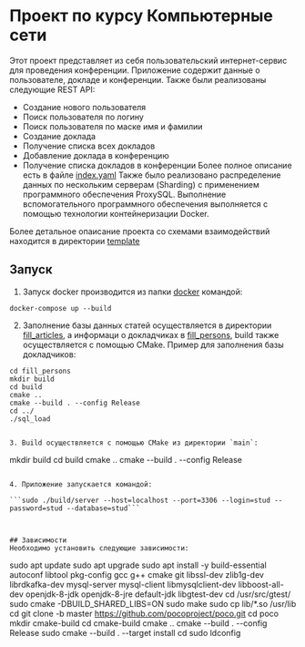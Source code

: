# Проект по курсу Компьютерные сети

Этот проект представляет из себя пользовательский интернет-сервис для проведения конференции. 
Приложение содержит данные о пользователе, докладе и конференции. Также были реализованы следующие REST API:
- Создание нового пользователя
- Поиск пользователя по логину
- Поиск пользователя по маске имя и фамилии
- Создание доклада
- Получение списка всех докладов
- Добавление доклада в конференцию
- Получение списка докладов в конференции
Более полное описание есть в файле [index.yaml](main/server/index.yaml)
Также было реализовано распределение данных по нескольким серверам (Sharding) с применением программного обеспечения ProxySQL. Выполнение вспомогательного программного обеспечения выполняется с помощью технологии контейнеризации Docker.

Более детальное опаисание проекта со схемами взаимодействий находится в директории [template](app_structure/template) 

## Запуск
1. Запуск docker производится из папки [docker](main/server/docker) командой:

```docker-compose up --build```

2. Заполнение базы данных статей осуществляется в директории [fill_articles](main/server/fill_articles), а информаци о докладчиках в [fill_persons](main/server/fill_persons), build также осуществляется с помощью CMake. Пример для заполнения базы докладчиков:
```
cd fill_persons
mkdir build
cd build
cmake ..
cmake --build . --config Release
cd ../
./sql_load


3. Build осуществляется с помощью CMake из директории `main`:
```
mkdir build
cd build
cmake ..
cmake --build . --config Release
```

4. Приложение запускается командой: 

```sudo ./build/server --host=localhost --port=3306 --login=stud --password=stud --database=stud```



## Зависимости
Необходимо установить следующие зависимости:

```
sudo apt update
sudo apt upgrade
sudo apt install -y build-essential autoconf libtool pkg-config gcc g++ cmake git libssl-dev zlib1g-dev librdkafka-dev mysql-server mysql-client libmysqlclient-dev libboost-all-dev openjdk-8-jdk openjdk-8-jre default-jdk libgtest-dev
cd /usr/src/gtest/
sudo cmake -DBUILD_SHARED_LIBS=ON
sudo make
sudo cp lib/*.so /usr/lib
cd
git clone -b master https://github.com/pocoproject/poco.git
cd poco
mkdir cmake-build
cd cmake-build
cmake ..
cmake --build . --config Release
sudo cmake --build . --target install
cd
sudo ldconfig
```


  
